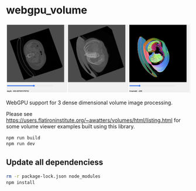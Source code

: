 # webgpu_volume

<img src="pancreas.png" width="800"/>

WebGPU support for 3 dense dimensional volume image processing.

Please see
<a href="https://users.flatironinstitute.org/~awatters/volumes/html/listing.html">
https://users.flatironinstitute.org/~awatters/volumes/html/listing.html</a> for some
volume viewer examples built using this library.

```bash
npm run build
npm run dev
```

## Update all dependenciess

```bash
rm -r package-lock.json node_modules
npm install
```